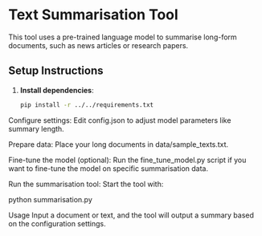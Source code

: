 # Text Summarisation Tool

This tool uses a pre-trained language model to summarise long-form documents, such as news articles or research papers.

## Setup Instructions

1. **Install dependencies**:
   ```bash
   pip install -r ../../requirements.txt

Configure settings: Edit config.json to adjust model parameters like summary length.

Prepare data: Place your long documents in data/sample_texts.txt.

Fine-tune the model (optional): Run the fine_tune_model.py script if you want to fine-tune the model on specific summarisation data.

Run the summarisation tool: Start the tool with:

python summarisation.py

Usage
Input a document or text, and the tool will output a summary based on the configuration settings.



